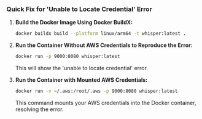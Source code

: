 ### Quick Fix for 'Unable to Locate Credential' Error

1. **Build the Docker Image Using Docker BuildX:**
   ```sh
   docker buildx build --platform linux/arm64 -t whisper:latest .
   ```

2. **Run the Container Without AWS Credentials to Reproduce the Error:**
   ```sh
   docker run -p 9000:8080 whisper:latest
   ```
   This will show the 'unable to locate credential' error.

3. **Run the Container with Mounted AWS Credentials:**
   ```sh
   docker run -v ~/.aws:/root/.aws -p 9000:8080 whisper:latest
   ```
   This command mounts your AWS credentials into the Docker container, resolving the error.